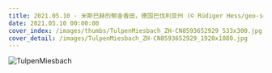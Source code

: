 ```yaml
---
title: 2021.05.10 - 米斯巴赫的郁金香田，德国巴伐利亚州 (© Rüdiger Hess/geo-select FotoArt)
date: 2021.05.10 00:00:00
cover_index: /images/thumbs/TulpenMiesbach_ZH-CN8593652929_533x300.jpg
cover_detail: /images/TulpenMiesbach_ZH-CN8593652929_1920x1080.jpg
---
```


![TulpenMiesbach](/images/TulpenMiesbach_ZH-CN8593652929_1920x1080.jpg)
